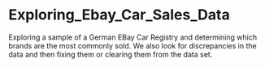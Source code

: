 # Exploring_Ebay_Car_Sales_Data
Exploring a sample of a German EBay Car Registry and determining which brands are the most commonly sold. We also look for discrepancies in the data and then fixing them or clearing them from the data set.

